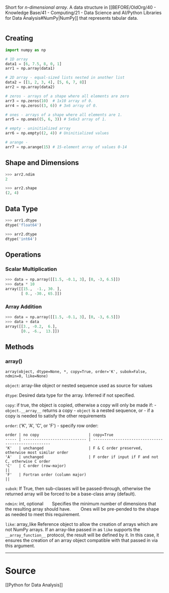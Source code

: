 Short for *n-dimensional array*.
A data structure in [[BEFORE/OldOrg/40 - Knowledge Base/41 - Computing/21 - Data Science and AI/Python Libraries for Data Analysis#NumPy|NumPy]] that represents tabular data.

```toc
```

## Creating
```python
import numpy as np

# 1D array
data1 = [6, 7.5, 8, 0, 1]
arr1 = np.array(data1)

# 2D array - equal-sized lists nested in another list
data2 = [[1, 2, 3, 4], [5, 6, 7, 8]]
arr2 = np.array(data2)

# zeros - arrays of a shape where all elements are zero
arr3 = np.zeros(10)  # 1x10 array of 0.
arr4 = np.zeros((3, 6)) # 3x6 array of 0.

# ones - arrays of a shape where all elements are 1.
arr5 = np.ones((5, 6, 3)) # 5x6x3 array of 1.

# empty - uninitialized array
arr6 = np.empty((2, 4)) # Uninitialized values

# arange - 
arr7 = np.arange(15) # 15-element array of values 0-14
```

## Shape and Dimensions
```python
>>> arr2.ndim
2

>>> arr2.shape
(2, 4)
```

## Data Type
```python
>>> arr1.dtype
dtype('float64')

>>> arr2.dtype
dtype('int64')
```

## Operations
### Scalar Multiplication
```python
>>> data = np.array([[1.5, -0.1, 3], [0, -3, 6.5]])
>>> data * 10
array([[15.,  -1., 30. ],
	   [ 0., -30., 65.]])
```

### Array Addition
```python
>>> data = np.array([[1.5, -0.1, 3], [0, -3, 6.5]])
>>> data + data
array([[3., -0.2,  6.],
	   [0., -6.,  13.]])
```


## Methods
### array()
`array(object, dtype=None, *, copy=True, order='K', subok=False, ndmin=0, like=None)`

`object`: array-like object or nested sequence used as source for values

`dtype`: Desired data type for the array. Inferred if not specified.

`copy`: if true, the object is copied, otherwise a copy will only be made if:
	- `object.__array__` returns a copy
	- `object` is a nested sequence, or
	- if a copy is needed to satisfy the other requirements

`order`: ('K', 'A', 'C', or 'F') - specify row order:
```tx
order | no copy                      | copy=True                                           
----- | ---------------------------- | --------------------------------------------------- 
'K'   | unchanged                    | F & C order preserved, otherwise most similar order 
'A'   | unchanged                    | F order if input if F and not C, otherwise C order  
'C'   | C order (row-major)                                                               ||
'F'   | Fortran order (column major)                                                      ||
```
`subok`: If True, then sub-classes will be passed-through, otherwise the returned array will be forced to be a base-class array (default).

`ndmin`: int, optional
       Specifies the minimum number of dimensions that the resulting array should have.  
       Ones will be pre-pended to the shape as needed to meet this requirement.

`like`: array_like
		Reference object to allow the creation of arrays which are not NumPy arrays. 
		If an array-like passed in as ``like`` supports the ``__array_function__`` protocol, the result will be defined by it.
		In this case, it ensures the creation of an array object compatible with that passed in via this argument.


---
# Source
[[Python for Data Analysis]]




